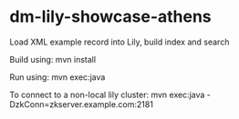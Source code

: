dm-lily-showcase-athens
=======================

Load XML example record into Lily, build index and search

Build using:
    mvn install

Run using:
    mvn exec:java

To connect to a non-local lily cluster:
    mvn exec:java -DzkConn=zkserver.example.com:2181